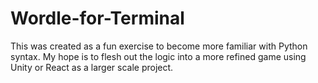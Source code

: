 # Wordle-for-Terminal
This was created as a fun exercise to become more familiar with Python syntax. My hope is to flesh out the logic into a more refined game using Unity or React as a larger scale project.
